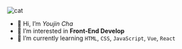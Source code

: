![cat](https://user-images.githubusercontent.com/67622600/116381467-e3a42400-a84f-11eb-9fa2-e4fdbdd66b2a.gif)
- 👋 Hi, I’m *Youjin Cha*
- 👀 I’m interested in **Front-End Develop**
- 🌱 I’m currently learning ```HTML```, ```CSS```, ```JavaScript```, ```Vue```, ```React```

